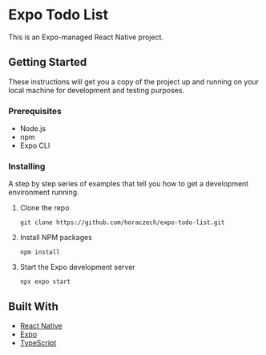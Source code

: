 # Expo Todo List

This is an Expo-managed React Native project.

## Getting Started

These instructions will get you a copy of the project up and running on your local machine for development and testing purposes.

### Prerequisites

- Node.js
- npm
- Expo CLI

### Installing

A step by step series of examples that tell you how to get a development environment running.

1. Clone the repo
   ```
   git clone https://github.com/horaczech/expo-todo-list.git
   ```
2. Install NPM packages
   ```
   npm install
   ```
3. Start the Expo development server
   ```
   npx expo start
   ```

## Built With

- [React Native](https://reactnative.dev/)
- [Expo](https://expo.dev/)
- [TypeScript](https://www.typescriptlang.org/)
